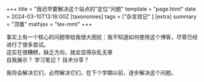 +++
title = "我迟早要解决这个站点的"定位"问题"
template = "page.html"
date = 2024-03-10T13:16:00Z
[taxonomies]
tags = ["杂言琐记" ]
[extra]
summary = "顶置"
mathjax = "tex-mml"
+++


事实上有一个核心的问题带给我很大困扰：我不知道如何使用这个博客，尽管已经进行了很多尝试。
<br>
这实在很糟糕，缺乏方向，就会显得杂乱无章
<br>
自我展示？ 学习笔记？  技术分享？

我将会解决它们，必然解决它们，在下个学期以前，逐步解决这个问题。


